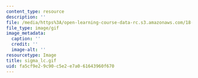 ```yaml
---
content_type: resource
description: ''
file: /media/https%3A/open-learning-course-data-rc.s3.amazonaws.com/18-013a-calculus-with-applications-spring-2005/fa5cf9e29c90c5e2e7a061643960f670_sigma_lc.gif
file_type: image/gif
image_metadata:
  caption: ''
  credit: ''
  image-alt: ''
resourcetype: Image
title: sigma_lc.gif
uid: fa5cf9e2-9c90-c5e2-e7a0-61643960f670
---
```

